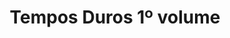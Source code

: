 ---
Numero: 455
title: Tempos Duros 1º volume
Autor: C J Cherryh
Co-autor: 
Ano-de-Publicacao: 1995
Titulo-original: Heavy Time
Tradutor: Clarisse Tavares
Co-tradutor: 
Ano-de-edicao: 1991
alias: C-J-Cherryh
Autor2-alias: 
Tradutor1-alias: Clarisse-Tavares
Tradutor2-alias: 
Titulo-link: 455-Tempos-Duros-1-volume
Capa: 
pags: 
Capa-link: 
---